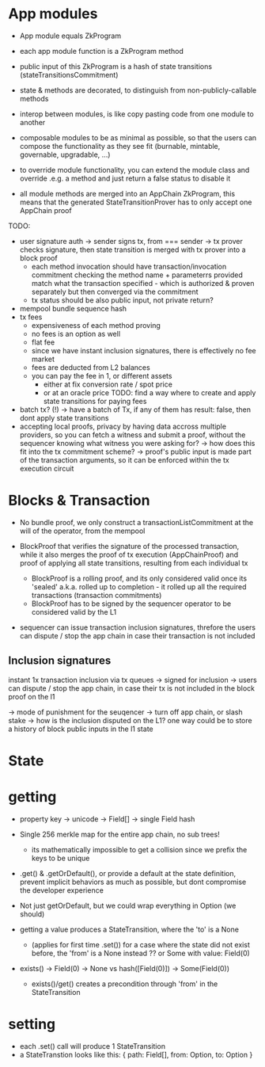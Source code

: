 # App modules

- App module equals ZkProgram
- each app module function is a ZkProgram method
- public input of this ZkProgram is a hash of state transitions (stateTransitionsCommitment)
- state & methods are decorated, to distinguish from non-publicly-callable methods

- interop between modules, is like copy pasting code from one module to another
- composable modules to be as minimal as possible, so that the users can compose the functionality as they see fit (burnable, mintable, governable, upgradable, ...)
- to override module functionality, you can extend the module class and override .e.g. a method and just return a false status to disable it
- all module methods are merged into an AppChain ZkProgram, this means that the generated StateTransitionProver has to only accept one AppChain proof


TODO:
- user signature auth -> sender signs tx, from === sender -> tx prover checks signature, then state transition is merged with tx prover into a block proof
    - each method invocation should have transaction/invocation commitment checking the method name + parameterrs provided match what the transaction specified - which is authorized & proven separately but then converged via the commitment
    - tx status should be also public input, not private return?
- mempool bundle sequence hash
- tx fees
    - expensiveness of each method proving
    - no fees is an option as well
    - flat fee
    - since we have instant inclusion signatures, there is effectively no fee market
    - fees are deducted from L2 balances
    - you can pay the fee in 1, or different assets
        - either at fix conversion rate / spot price
        - or at an oracle price
          TODO: find a way where to create and apply state transitions for paying fees
- batch tx? (!)
  -> have a batch of Tx, if any of them has result: false, then dont apply state transitions
- accepting local proofs, privacy by having data accross multiple providers, so you can fetch a witness and submit a proof, without the sequencer knowing what witness you were asking for?
  -> how does this fit into the tx commitment scheme?
  -> proof's public input is made part of the transaction arguments, so it can be enforced within the tx execution circuit


# Blocks & Transaction

- No bundle proof, we only construct a transactionListCommitment at the will of the operator, from the mempool
- BlockProof that verifies the signature of the processed transaction, while it also merges the proof of tx execution (AppChainProof) and proof of applying all state transitions, resulting from each individual tx
    - BlockProof is a rolling proof, and its only considered valid once its 'sealed' a.k.a. rolled up to completion - it rolled up all the required transactions (transaction commitments)
    - BlockProof has to be signed by the sequencer operator to be considered valid by the L1

- sequencer can issue transaction inclusion signatures, threfore the users can dispute / stop the app chain in case their transaction is not included

## Inclusion signatures

instant 1x transaction inclusion via tx queues -> signed for inclusion
-> users can dispute / stop the app chain, in case their tx is not included in the block proof on the l1

-> mode of punishment for the seuqencer -> turn off app chain, or slash stake
-> how is the inclusion disputed on the L1? one way could be to store a history of block public inputs in the l1 state



# State

# getting
- property key -> unicode -> Field[] -> single Field hash
- Single 256 merkle map for the entire app chain, no sub trees!
    - its mathematically impossible to get a collision since we prefix the keys to be unique
- .get() & .getOrDefault(), or provide a default at the state definition, prevent implicit behaviors as much as possible, but dont compromise the developer experience
- Not just getOrDefault, but we could wrap everything in Option (we should)
- getting a value produces a StateTransition, where the 'to' is a None
    - (applies for first time .set()) for a case where the state did not exist before, the 'from' is a None instead ?? or Some with value: Field(0)

- exists() -> Field(0) -> None vs hash([Field(0)]) -> Some(Field(0))
    - exists()/get() creates a precondition through 'from' in the StateTransition


# setting
- each .set() call will produce 1 StateTransition
- a StateTranstion looks like this:
  { path: Field[], from: Option<Field>, to: Option<Field> }